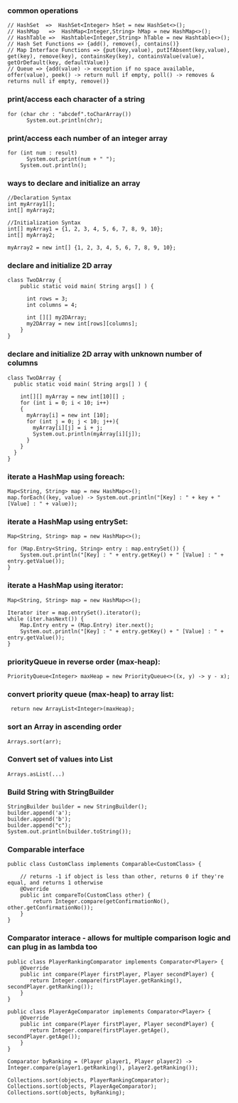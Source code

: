 
### common operations
```
// HashSet  =>  HashSet<Integer> hSet = new HashSet<>();
// HashMap   =>  HashMap<Integer,String> hMap = new HashMap<>();  
// HashTable =>  Hashtable<Integer,String> hTable = new Hashtable<>();  
// Hash Set Functions => {add(), remove(), contains()}
// Map Interface Functions => {put(key,value), putIfAbsent(key,value), get(key), remove(key), containsKey(key), containsValue(value), getOrDefault(key, defaultValue)}
// Queue => {add(value) -> exception if no space available, offer(value), peek() -> return null if empty, poll() -> removes & returns null if empty, remove()}
```

### print/access each character of a string
```
for (char chr : "abcdef".toCharArray())
      System.out.println(chr);
```

### print/access each number of an integer array
```
for (int num : result)
      System.out.print(num + " ");
    System.out.println();
```
### ways to declare and initialize an array
```
//Declaration Syntax
int myArray1[]; 
int[] myArray2; 

//Initialization Syntax
int[] myArray1 = {1, 2, 3, 4, 5, 6, 7, 8, 9, 10};
int[] myArray2;

myArray2 = new int[] {1, 2, 3, 4, 5, 6, 7, 8, 9, 10};
```

### declare and initialize 2D array
```
class TwoDArray {
    public static void main( String args[] ) {
    
      int rows = 3;
      int columns = 4;
      
      int [][] my2DArray;
      my2DArray = new int[rows][columns];  
    }
}
```

### declare and initialize 2D array with unknown number of columns
```
class TwoDArray {
  public static void main( String args[] ) {
  
    int[][] myArray = new int[10][] ;
    for (int i = 0; i < 10; i++)
    {  
      myArray[i] = new int [10];
      for (int j = 0; j < 10; j++){
        myArray[i][j] = i + j;     
        System.out.println(myArray[i][j]);  
      }
    }
  }
}
```
### iterate a HashMap using foreach:
```
Map<String, String> map = new HashMap<>();
map.forEach((key, value) -> System.out.println("[Key] : " + key + " [Value] : " + value));
```

### iterate a HashMap using entrySet:
```
Map<String, String> map = new HashMap<>();
	
for (Map.Entry<String, String> entry : map.entrySet()) {
	System.out.println("[Key] : " + entry.getKey() + " [Value] : " + entry.getValue());
}
```

### iterate a HashMap using iterator:
```
Map<String, String> map = new HashMap<>();
       
Iterator iter = map.entrySet().iterator();
while (iter.hasNext()) {
	Map.Entry entry = (Map.Entry) iter.next();
	System.out.println("[Key] : " + entry.getKey() + " [Value] : " + entry.getValue());
}
```

### priorityQueue in reverse order (max-heap):
`PriorityQueue<Integer> maxHeap = new PriorityQueue<>((x, y) -> y - x);`

### convert priority queue (max-heap) to array list:
` return new ArrayList<Integer>(maxHeap);`

### sort an Array in ascending order
`Arrays.sort(arr);`

### Convert set of values into List
`Arrays.asList(...)`

### Build String with StringBuilder
```
StringBuilder builder = new StringBuilder();
builder.append('a');
builder.append('b');
builder.append("c");
System.out.println(builder.toString());
```

### Comparable interface
```
public class CustomClass implements Comparable<CustomClass> {
  
    // returns -1 if object is less than other, returns 0 if they're equal, and returns 1 otherwise
    @Override
    public int compareTo(CustomClass other) {
        return Integer.compare(getConfirmationNo(), other.getConfirmationNo());
    }
}
```

### Comparator interace - allows for multiple comparison logic and can plug in as lambda too
```
public class PlayerRankingComparator implements Comparator<Player> {
    @Override
    public int compare(Player firstPlayer, Player secondPlayer) {
       return Integer.compare(firstPlayer.getRanking(), secondPlayer.getRanking());
    }
}

public class PlayerAgeComparator implements Comparator<Player> {
    @Override
    public int compare(Player firstPlayer, Player secondPlayer) {
       return Integer.compare(firstPlayer.getAge(), secondPlayer.getAge());
    }
}

Comparator byRanking = (Player player1, Player player2) -> Integer.compare(player1.getRanking(), player2.getRanking());

Collections.sort(objects, PlayerRankingComparator);
Collections.sort(objects, PlayerAgeComparator);
Collections.sort(objects, byRanking);

```
